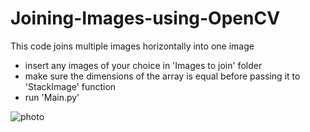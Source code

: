# Joining-Images-using-OpenCV

This code joins multiple images horizontally into one image 

* insert any images of your choice in 'Images to join' folder 
* make sure the dimensions of the array is equal before passing it to 'StackImage' function
* run 'Main.py'


![photo](https://user-images.githubusercontent.com/67188835/86236826-9122aa00-bb4f-11ea-84cc-78790db75f7d.PNG)

